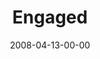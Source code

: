 ---
layout: message
category: message
series: "I AM..."
title: "Engaged"
date: 2008-04-13-00-00
message_id: 493
audio: "http://s3.amazonaws.com/crossroads-media/messages/audio/I_AM_2__04-13-08_Mingo_webaudio.mp3"
audio-duration: "41:22"
description: "Jesus gives us the example of how to engage culture. In this talk, Chuck Mingo shows us what it looks like when we choose to be engaged right where we are."
video: "http://s3.amazonaws.com/crossroads-media/messages/video/I-Am-Engaged.mp4"
video-duration: "44:59"
yt-embed-url: "//www.youtube.com/embed/htLNDG4_MqA"
video-image: "http://s3.amazonaws.com/crossroads-media/images/i-am-engaged-still.jpg"
tag: 
 - chuck
 - mingo
 - i-am
 - engaged
 - bono
 - sermon-on-the-mount
explicit: false
---